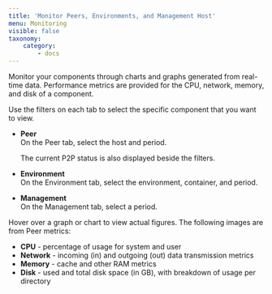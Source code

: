 ```yaml
---
title: 'Monitor Peers, Environments, and Management Host'
menu: Monitoring
visible: false
taxonomy:
    category:
        - docs
---
```


Monitor your components through charts and graphs generated from real-time data. Performance metrics are provided for the CPU, network, memory, and disk of a component.

Use the filters on each tab to select the specific component that you want to view.

* **Peer**    
  On the Peer tab, select the host and period.

  The current P2P status is also displayed beside the filters.

* **Environment**   
  On the Environment tab, select the environment, container, and period.

* **Management**   
  On the Management tab, select a period.

Hover over a graph or chart to view actual figures. The following images are from Peer metrics:

* **CPU** - percentage of usage for system and user
* **Network** - incoming (in) and outgoing (out) data transmission metrics
* **Memory** - cache and other RAM metrics
* **Disk** - used and total disk space (in GB), with breakdown of usage per directory

